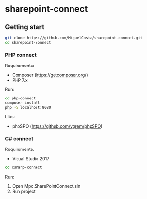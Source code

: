 # sharepoint-connect

## Getting start

```sh
git clone https://github.com/MiguelCosta/sharepoint-connect.git
cd sharepoint-connect
```

### PHP connect

Requirements:

- Composer (https://getcomposer.org/)
- PHP 7.x

Run:

```sh
cd php-connect
composer install
php -S localhost:8080
```

Libs:

- phpSPO (https://github.com/vgrem/phpSPO)

### C# connect

Requirements:

- Visual Studio 2017

```sh
cd csharp-connect
```

Run:

1. Open Mpc.SharePointConnect.sln
1. Run project
